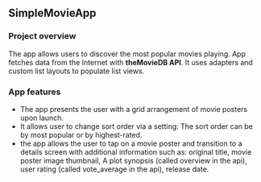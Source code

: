 ## SimpleMovieApp
### Project overview
The app allows users to discover the most popular movies playing. App fetches data from the Internet with **theMovieDB API**. It uses adapters and custom list layouts to populate list views.
### App features
- The app presents the user with a grid arrangement of movie posters upon launch. 
- It allows user to change sort order via a setting: The sort order can be by most popular or by highest-rated. 
- the app allows the user to tap on a movie poster and transition to a details screen with additional information such as: original title, movie poster image thumbnail, A plot synopsis (called overview in the api), user rating (called vote_average in the api), release date.




